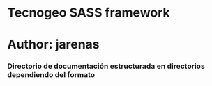 # Tecnogeo SASS framework
# Author: jarenas

### Directorio de documentación estructurada en directorios dependiendo del formato